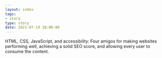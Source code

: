 ```yaml
---
layout: index
tags:
- story
type: story
date: 2021-07-19 10:00:00
---
```


HTML, CSS, JavaScript, and accessibility: Four amigos for making websites performing well, achieving a solid SEO score, and allowing every user to consume the content.
